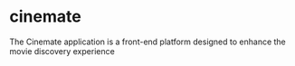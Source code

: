 # cinemate
The Cinemate application is a front-end platform designed to enhance the movie discovery experience
